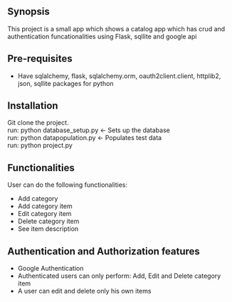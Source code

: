 ## Synopsis

This project is a small app which shows a catalog app which has crud and authentication funcationalities using 
Flask, sqllite and google api

## Pre-requisites
- Have sqlalchemy, flask, sqlalchemy.orm, oauth2client.client, httplib2, json, sqllite packages for python

## Installation

Git clone the project.  
run: python database_setup.py <- Sets up the database  
run: python datapopulation.py <- Populates test data  
run: python project.py  

## Functionalities

User can do the following functionalities:
- Add category
- Add category item
- Edit category item
- Delete category item
- See item description

## Authentication and Authorization features
- Google Authentication
- Authenticated users can only perform: Add, Edit and Delete category item
- A user can edit and delete only his own items
